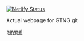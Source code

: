 [![Netlify Status](https://api.netlify.com/api/v1/badges/a82edc9c-18b4-42bd-8905-21d05738f60c/deploy-status)](https://app.netlify.com/sites/gtng/deploys)

Actual webpage for GTNG
git 

[paypal](https://developer.paypal.com/docs/checkout/reference/customize-sdk/#disable-funding)